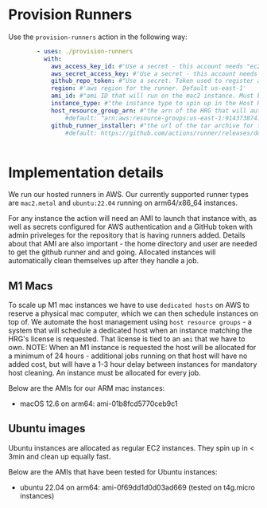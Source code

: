 # Provision Runners

Use the `provision-runners` action in the following way: 
```yaml
        - uses: ./provision-runners
          with: 
            aws_access_key_id: #'Use a secret - this account needs "ec2-admin" permissions'
            aws_secret_access_key: #'Use a secret - this account needs "ec2-admin" permissions'
            github_repo_token: #"Use a secret. Token used to register a github action runner. If D6E Automaton token make sure it is added to the repo with Admin powers."
            region: #'aws region for the runner. Default us-east-1'
            ami_id: #"ami ID that will run on the mac2 instance. Must be associated with the Host Resource Group license."
            instance_type: #"the instance type to spin up in the Host Resource Group"
            host_resource_group_arn: #"the arn of the HRG that will automate setup of the dedicated hosts for the runners"
                #default: "arn:aws:resource-groups:us-east-1:914373874199:group/GitHub-Runners"
            github_runner_installer: #"the url of the tar archive for the github runner installer. Must match desired instance architecture"
                #default: https://github.com/actions/runner/releases/download/v2.298.2/actions-runner-osx-arm64-2.298.2.tar.gz
  
```

# Implementation details

We run our hosted runners in AWS. Our currently supported runner types are `mac2.metal` and `ubuntu:22.04` running on arm64/x86_64 instances. 

For any instance the action will need an AMI to launch that instance with, as well as secrets configured for AWS authentication and a GitHub 
token with admin priveleges for the repository that is having runners added. Details about that AMI are also important - the home directory and
user are needed to get the github runner and and going. Allocated instances will automatically clean themselves up after they handle a job.

## M1 Macs

To scale up M1 mac instances we have to use `dedicated hosts` on AWS to reserve a physical mac computer, which we can then schedule instances 
on top of. We automate the host management using `host resource groups` - a system that will schedule a dedicated host when an instance 
matching the HRG's license is requested. That license is tied to an `ami` that we have to own. NOTE: When an M1 instance is requested the host
will be allocated for a minimum of 24 hours - additional jobs running on that host will have no added cost, but will have a 1-3 hour delay 
between instances for mandatory host cleaning. An instance must be allocated for every job. 

Below are the AMIs for our ARM mac instances: 
- macOS 12.6 on arm64: ami-01b8fcd5770ceb9c1

## Ubuntu images

Ubuntu instances are allocated as regular EC2 instances. They spin up in < 3min and clean up equally fast. 

Below are the AMIs that have been tested for Ubuntu instances: 
- ubuntu 22.04 on arm64: ami-0f69dd1d0d03ad669 (tested on t4g.micro instances)